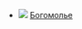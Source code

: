 * ![](/books/prose_history/Иван%20Сергеевич%20Шмелев/Богомолье.jpg) [Богомолье](/books/prose_history/Иван%20Сергеевич%20Шмелев/Богомолье)